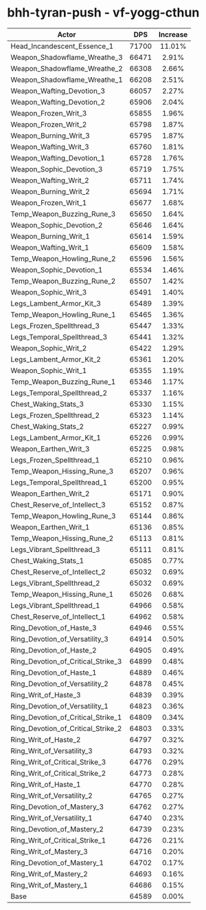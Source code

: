 # bhh-tyran-push - vf-yogg-cthun
| Actor | DPS | Increase |
|---|:---:|:---:|
|Head_Incandescent_Essence_1|71700|11.01%|
|Weapon_Shadowflame_Wreathe_3|66471|2.91%|
|Weapon_Shadowflame_Wreathe_2|66308|2.66%|
|Weapon_Shadowflame_Wreathe_1|66208|2.51%|
|Weapon_Wafting_Devotion_3|66057|2.27%|
|Weapon_Wafting_Devotion_2|65906|2.04%|
|Weapon_Frozen_Writ_3|65855|1.96%|
|Weapon_Frozen_Writ_2|65798|1.87%|
|Weapon_Burning_Writ_3|65795|1.87%|
|Weapon_Wafting_Writ_3|65760|1.81%|
|Weapon_Wafting_Devotion_1|65728|1.76%|
|Weapon_Sophic_Devotion_3|65719|1.75%|
|Weapon_Wafting_Writ_2|65711|1.74%|
|Weapon_Burning_Writ_2|65694|1.71%|
|Weapon_Frozen_Writ_1|65677|1.68%|
|Temp_Weapon_Buzzing_Rune_3|65650|1.64%|
|Weapon_Sophic_Devotion_2|65646|1.64%|
|Weapon_Burning_Writ_1|65614|1.59%|
|Weapon_Wafting_Writ_1|65609|1.58%|
|Temp_Weapon_Howling_Rune_2|65596|1.56%|
|Weapon_Sophic_Devotion_1|65534|1.46%|
|Temp_Weapon_Buzzing_Rune_2|65507|1.42%|
|Weapon_Sophic_Writ_3|65491|1.40%|
|Legs_Lambent_Armor_Kit_3|65489|1.39%|
|Temp_Weapon_Howling_Rune_1|65465|1.36%|
|Legs_Frozen_Spellthread_3|65447|1.33%|
|Legs_Temporal_Spellthread_3|65441|1.32%|
|Weapon_Sophic_Writ_2|65422|1.29%|
|Legs_Lambent_Armor_Kit_2|65361|1.20%|
|Weapon_Sophic_Writ_1|65355|1.19%|
|Temp_Weapon_Buzzing_Rune_1|65346|1.17%|
|Legs_Temporal_Spellthread_2|65337|1.16%|
|Chest_Waking_Stats_3|65330|1.15%|
|Legs_Frozen_Spellthread_2|65323|1.14%|
|Chest_Waking_Stats_2|65227|0.99%|
|Legs_Lambent_Armor_Kit_1|65226|0.99%|
|Weapon_Earthen_Writ_3|65225|0.98%|
|Legs_Frozen_Spellthread_1|65210|0.96%|
|Temp_Weapon_Hissing_Rune_3|65207|0.96%|
|Legs_Temporal_Spellthread_1|65200|0.95%|
|Weapon_Earthen_Writ_2|65171|0.90%|
|Chest_Reserve_of_Intellect_3|65152|0.87%|
|Temp_Weapon_Howling_Rune_3|65144|0.86%|
|Weapon_Earthen_Writ_1|65136|0.85%|
|Temp_Weapon_Hissing_Rune_2|65113|0.81%|
|Legs_Vibrant_Spellthread_3|65111|0.81%|
|Chest_Waking_Stats_1|65085|0.77%|
|Chest_Reserve_of_Intellect_2|65032|0.69%|
|Legs_Vibrant_Spellthread_2|65032|0.69%|
|Temp_Weapon_Hissing_Rune_1|65026|0.68%|
|Legs_Vibrant_Spellthread_1|64966|0.58%|
|Chest_Reserve_of_Intellect_1|64962|0.58%|
|Ring_Devotion_of_Haste_3|64946|0.55%|
|Ring_Devotion_of_Versatility_3|64914|0.50%|
|Ring_Devotion_of_Haste_2|64905|0.49%|
|Ring_Devotion_of_Critical_Strike_3|64899|0.48%|
|Ring_Devotion_of_Haste_1|64889|0.46%|
|Ring_Devotion_of_Versatility_2|64878|0.45%|
|Ring_Writ_of_Haste_3|64839|0.39%|
|Ring_Devotion_of_Versatility_1|64823|0.36%|
|Ring_Devotion_of_Critical_Strike_1|64809|0.34%|
|Ring_Devotion_of_Critical_Strike_2|64803|0.33%|
|Ring_Writ_of_Haste_2|64797|0.32%|
|Ring_Writ_of_Versatility_3|64793|0.32%|
|Ring_Writ_of_Critical_Strike_3|64776|0.29%|
|Ring_Writ_of_Critical_Strike_2|64773|0.28%|
|Ring_Writ_of_Haste_1|64770|0.28%|
|Ring_Writ_of_Versatility_2|64765|0.27%|
|Ring_Devotion_of_Mastery_3|64762|0.27%|
|Ring_Writ_of_Versatility_1|64740|0.23%|
|Ring_Devotion_of_Mastery_2|64739|0.23%|
|Ring_Writ_of_Critical_Strike_1|64726|0.21%|
|Ring_Writ_of_Mastery_3|64716|0.20%|
|Ring_Devotion_of_Mastery_1|64702|0.17%|
|Ring_Writ_of_Mastery_2|64693|0.16%|
|Ring_Writ_of_Mastery_1|64686|0.15%|
|Base|64589|0.00%|
